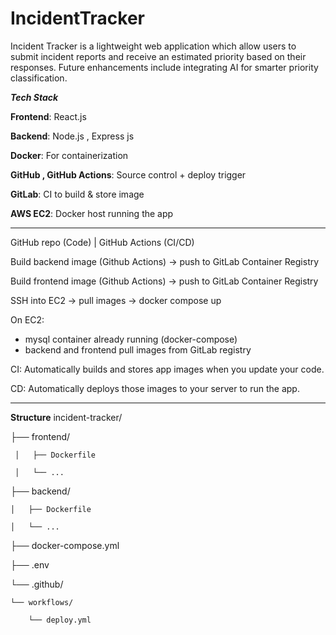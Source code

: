 # IncidentTracker
Incident Tracker is a lightweight web application which allow users to submit incident reports and receive an estimated priority based on their responses. Future enhancements include integrating AI for smarter priority classification.

_**Tech Stack**_

**Frontend**:  React.js 

**Backend**:   Node.js , Express js

**Docker**:    For containerization

**GitHub , GitHub Actions**:   Source control + deploy trigger

**GitLab**:  CI to build & store image

**AWS EC2**: Docker host running the app

_________________________________________________________________________
GitHub repo (Code)
      |
GitHub Actions (CI/CD)

 Build backend image (Github Actions) → push to GitLab Container Registry

 Build frontend image (Github Actions) → push to GitLab Container Registry

 SSH into EC2 → pull images → docker compose up 
     
On EC2:
  - mysql container already running (docker-compose)
  - backend and frontend pull images from GitLab registry

CI: Automatically builds and stores app images when you update your code.

CD: Automatically deploys those images to your server to run the app.
_________________________________________________________________________

**Structure**
incident-tracker/

├── frontend/

     │   ├── Dockerfile

     │   └── ...

├── backend/

    │   ├── Dockerfile

    │   └── ...

├── docker-compose.yml

├── .env

└── .github/

    └── workflows/

        └── deploy.yml

